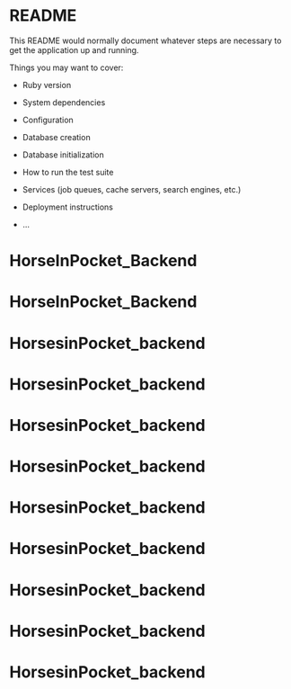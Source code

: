 # README

This README would normally document whatever steps are necessary to get the
application up and running.

Things you may want to cover:

* Ruby version

* System dependencies

* Configuration

* Database creation

* Database initialization

* How to run the test suite

* Services (job queues, cache servers, search engines, etc.)

* Deployment instructions

* ...
# HorseInPocket_Backend
# HorseInPocket_Backend
# HorsesinPocket_backend
# HorsesinPocket_backend
# HorsesinPocket_backend
# HorsesinPocket_backend
# HorsesinPocket_backend
# HorsesinPocket_backend
# HorsesinPocket_backend
# HorsesinPocket_backend
# HorsesinPocket_backend

